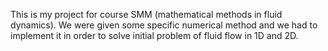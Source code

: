 This is my project for course SMM (mathematical methods in fluid dynamics). We were given some specific numerical method and we had to implement it in order to solve initial problem of fluid flow in 1D and 2D.
